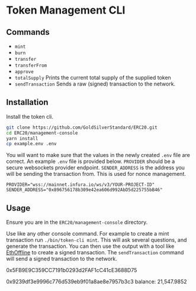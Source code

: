 # Token Management CLI

## Commands

- `mint`
- `burn`
- `transfer`
- `transferFrom`
- `approve`
- `totalSupply` Prints the current total supply of the supplied token
- `sendTransaction` Sends a raw (signed) transaction to the network.

## Installation

Install the token cli.

```bash
git clone https://github.com/GoldSilverStandard/ERC20.git
cd ERC20/management-console
yarn install
cp example.env .env
```

You will want to make sure that the values in the newly created `.env` file are correct.
An example `.env` file is provided below. `PROVIDER` should be a secure websockets provider endpoint. `SENDER_ADDRESS` is the address you will be sending the transaction from. This is used for nonce management.

```
PROVIDER="wss://mainnet.infura.io/ws/v3/YOUR-PROJECT-ID"
SENDER_ADDRESS="0x896756178b309e42ea606d992AbD5d225755bB46"
```

## Usage

Ensure you are in the `ERC20/management-console` directory.

Use like any other console command. For example to create a mint transaction run `./bin/token-cli mint`. This will ask several questions, and generate the transaction.
You can then use the output with a tool like [EthOffline](https://ethjs.github.io/offline/) to create a signed transaction. The `sendTransaction` command will send a signed transaction to the network.

0x5FB9E9C359CC7191b0293d2FAF1cC41cE3688D75

0x9239df3e9996c776d539eb9f01a8ae8e7957b3c3 balance: 21,547.9852

